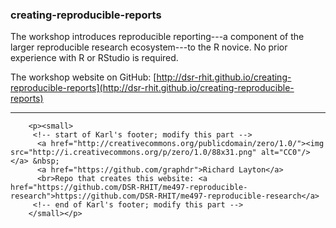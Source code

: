 ### creating-reproducible-reports

The workshop introduces reproducible reporting---a component of the  larger reproducible research ecosystem---to the R novice. No prior experience with R or RStudio is required.

The workshop website on GitHub: [http://dsr-rhit.github.io/creating-reproducible-reports](http://dsr-rhit.github.io/creating-reproducible-reports)








--- 
        <p><small>
         <!-- start of Karl's footer; modify this part -->
          <a href="http://creativecommons.org/publicdomain/zero/1.0/"><img src="http://i.creativecommons.org/p/zero/1.0/88x31.png" alt="CC0"/></a> &nbsp;
          <a href="https://github.com/graphdr">Richard Layton</a>
          <br>Repo that creates this website: <a href="https://github.com/DSR-RHIT/me497-reproducible-research">https://github.com/DSR-RHIT/me497-reproducible-research</a>
         <!-- end of Karl's footer; modify this part -->
        </small></p>
